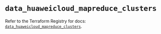 # `data_huaweicloud_mapreduce_clusters`

Refer to the Terraform Registry for docs: [`data_huaweicloud_mapreduce_clusters`](https://registry.terraform.io/providers/huaweicloud/huaweicloud/1.71.1/docs/data-sources/mapreduce_clusters).
